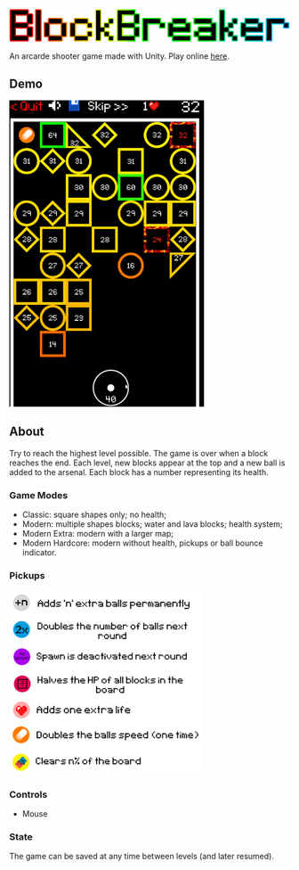 ![](ReadmeFiles/title.png)

An arcarde shooter game made with Unity. Play online [here](https://nuno-faria.itch.io/blockbreaker2).

## Demo

<img src="ReadmeFiles/demo.gif" width="350px"/>

## About

Try to reach the highest level possible. The game is over when a block reaches the end. Each level, new blocks appear at the top and a new ball is added to the arsenal. Each block has a number representing its health.

### Game Modes

- Classic: square shapes only; no health;
- Modern: multiple shapes blocks; water and lava blocks; health system;
- Modern Extra: modern with a larger map;
- Modern Hardcore: modern without health, pickups or ball bounce indicator.

### Pickups

<img src="ReadmeFiles/pickups.png" width="350px"/>

### Controls

- Mouse

### State

The game can be saved at any time between levels (and later resumed).